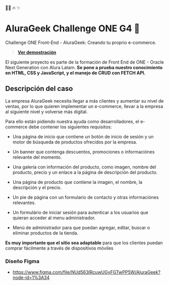 📝🚀 🔥 ✨   
# AluraGeek Challenge ONE G4 🚀  
Challenge ONE Front-End - AluraGeek:
Creando tu proprio e-commerce.
> **[Ver demostración](https://alurageek-challengeoneg4.vercel.app)**

El siguiente proyecto es parte de la formación de Front End de ONE - Oracle Next Generation con Alura Latam. **Se pone a prueba nuestro conocimiento en HTML, CSS y JavaScript, y el manejo de CRUD con FETCH API.**  

## Descripción del caso
La empresa AluraGeek necesita llegar a más clientes y aumentar su nivel de ventas, por lo que quieren implementar un e-commerce, llevar a la empresa al siguiente nivel y volverse más digital.

Para ello están pidiendo nuestra ayuda como desarrolladores, el e-commerce debe contener los siguientes requisitos:

* Una página de inicio que contiene un botón de inicio de sesión y un motor de búsqueda de productos ofrecidos por la empresa.

* Un banner que contenga descuentos, promociones o informaciónes relevante del momento.

* Una galería con información del producto, como imagen, nombre del producto, precio y un enlace a la página de descripción del producto.

* Una página de producto que contiene la imagen, el nombre, la descripción y el precio.

* Un pie de página con un formulario de contacto y otras informaciónes relevantes.

* Un formulário de iniciar sesión para autenticar a los usuarios que quieran acceder al menu administrador.

* Menú de administrador para que puedan agregar, editar, buscar o eliminar productos de la tienda.

**Es muy importante que el sitio sea adaptable**  para que los clientes puedan comprar fácilmente a través de dispositivos móviles
### Diseño Figma
* https://www.figma.com/file/NUd563IRcuwUGyFGTwPP5W/AluraGeek?node-id=1%3A34
